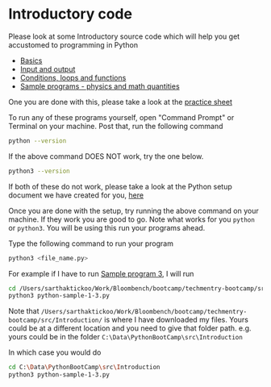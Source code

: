 # Introductory code

Please look at some Introductory source code which will help you get accustomed to programming in Python

- [Basics](./python-sample-0.py)
- [Input and output](./python-sample-1-1.py)
- [Conditions, loops and functions](./python-sample-1-2.py)
- [Sample programs - physics and math quantities](./python-sample-1-3.py)

One you are done with this, please take a look at the [practice sheet](./python-practice-1-1.py)

To run any of these programs yourself, open "Command Prompt" or Terminal on your machine. 
Post that, run the following command

```bash
python --version
```
If the above command DOES NOT work, try the one below.

```bash
python3 --version
```

If both of these do not work, please take a look at the Python setup document we have created for you, [here](../../../techmentry-bootcamp/setup/python-setup.md)

Once you are done with the setup, try running the above command on your machine. If they work you are good to go.
Note what works for you `python` or `python3`. You will be using this run your programs ahead.

Type the following command to run your program

```bash
python3 <file_name.py>
```

For example if I have to run [Sample program 3](./python-sample-1-3.py), I will run

```bash
cd /Users/sarthaktickoo/Work/Bloombench/bootcamp/techmentry-bootcamp/src/Introduction/
python3 python-sample-1-3.py
```

Note that `/Users/sarthaktickoo/Work/Bloombench/bootcamp/techmentry-bootcamp/src/Introduction/` is where I have downloaded my files. Yours could be at a different location and you need to give that folder path.
e.g. yours could be in the folder `C:\Data\PythonBootCamp\src\Introduction`

In which case you would do

```bash
cd C:\Data\PythonBootCamp\src\Introduction
python3 python-sample-1-3.py
```
